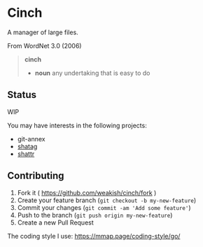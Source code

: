 # Cinch

A manager of large files.

From WordNet 3.0 (2006)

> **cinch**
>
> - **noun** any undertaking that is easy to do

## Status

WIP

You may have interests in the following projects:

- git-annex
- [shatag](https://bitbucket.org/maugier/shatag)
- [shattr](https://github.com/weakish/shattr)

## Contributing

1. Fork it ( https://github.com/weakish/cinch/fork )
2. Create your feature branch (`git checkout -b my-new-feature`)
3. Commit your changes (`git commit -am 'Add some feature'`)
4. Push to the branch (`git push origin my-new-feature`)
5. Create a new Pull Request

The coding style I use: https://mmap.page/coding-style/go/
